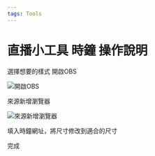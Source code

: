 ```yaml
---
tags: Tools
---
```


# 直播小工具 時鐘 操作說明

選擇想要的樣式
開啟OBS

![開啟OBS](https://hackmd.io/_uploads/BJddaePnq.png)

來源新增瀏覽器

![來源新增瀏覽器](https://hackmd.io/_uploads/H1r4AgD29.png)

填入時鐘網址，將尺寸修改到適合的尺寸

完成
